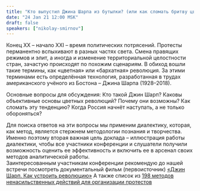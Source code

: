 ```yaml
---
title: "Кто выпустил Джина Шарпа из бутылки? (или как сломать бритву цветных революций :)"
date: "24 Jan 21 12:00 MSK"
draft: false
speakers: ["nikolay-smirnov"]  
--- 
```


Конец XX – начало XXI – время политических потрясений. Протесты перманентно вспыхивают в разных частях света. Смена правящих режимов и элит, а иногда и изменение территориальной целостности стран, зачастую происходят по похожим сценариям. В обиход вошли такие термины, как «цветная» или «бархатная» революция. За этими терминами есть определённая технология, разработанная в трудах американского учёного из Бостона – Джина Шарпа (1928–2018).

Основные вопросы для обсуждения: Кто такой Джин Шарп? Каковы объективные основы цветных революций? Почему они возможны? Как сломать эту тенденцию? Когда Россия начнёт наступать, а не только обороняться?

Для поиска ответов на эти вопросы мы применим диалектику, которая, как метод, является стержнем методологии познания и творчества. Именно поэтому вторая важная цель доклада – иллюстрация работы диалектики, чтобы все участники конференции и слушатели получили возможность оценить ее эффективность и включить ее в арсенал своих методов аналитической работы.    
Заинтересованным участникам конференции  рекомендую до нашей встречи посмотреть документальный фильм (первоисточник) [«Джин Шарп. Как устроить революцию»](https://youtu.be/TgHMiIjVzPE)
А также список из [198 методов ненасильственных действий для организации протестов](https://www.aeinstein.org/wp-content/uploads/2013/10/The-198-Methods-of-Nonviolent-Action-Russian-.pdf)
